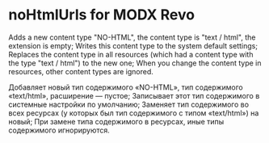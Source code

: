 # noHtmlUrls for MODX Revo

Adds a new content type "NO-HTML", the content type is "text / html", the extension is empty;
Writes this content type to the system default settings;
Replaces the content type in all resources (which had a content type with the type "text / html") to the new one;
When you change the content type in resources, other content types are ignored.

Добавляет новый тип содержимого «NO-HTML», тип содержимого «text/html», расширение — пустое;
Записывает этот тип содержимого в системные настройки по умолчанию;
Заменяет тип содержимого во всех ресурсах (у которых был тип содержимого с типом «text/html») на новый;
При замене типа содержимого в ресурсах, иные типы содержимого игнорируются.
